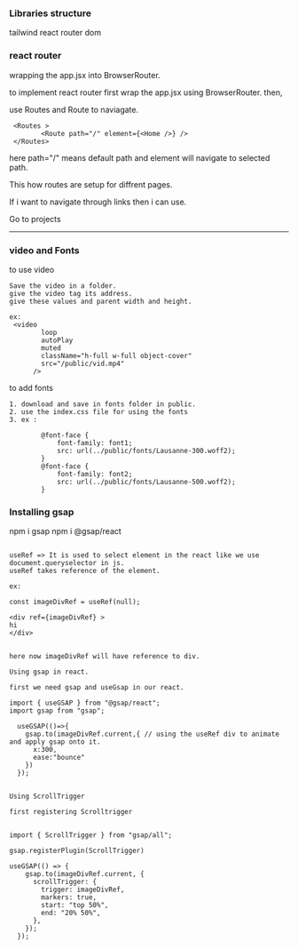 ### Libraries structure

tailwind
react router dom

### react router

wrapping the app.jsx into BrowserRouter.

<BrowserRouter>
    <App />
</BrowserRouter>

to implement react router first wrap the app.jsx using BrowserRouter.
then,

use Routes and Route to naviagate.

```
 <Routes >
        <Route path="/" element={<Home />} />
 </Routes>

```

here path="/" means default path and element will navigate to selected path.

This how routes are setup for diffrent pages.

If i want to navigate through links then i can use.

<Link to="/projects" >Go to projects</Link>

---

### video and Fonts

to use video

```
Save the video in a folder.
give the video tag its address.
give these values and parent width and height.

ex:
 <video
        loop
        autoPlay
        muted
        className="h-full w-full object-cover"
        src="/public/vid.mp4"
      />

```

to add fonts

```
1. download and save in fonts folder in public.
2. use the index.css file for using the fonts
3. ex : 

        @font-face {
            font-family: font1;
            src: url(../public/fonts/Lausanne-300.woff2);
        }
        @font-face {
            font-family: font2;
            src: url(../public/fonts/Lausanne-500.woff2);
        }
```

### Installing gsap

npm i gsap
npm i @gsap/react

```

useRef => It is used to select element in the react like we use document.queryselector in js.
useRef takes reference of the element.

ex: 

const imageDivRef = useRef(null);

<div ref={imageDivRef} >
hi
</div>


here now imageDivRef will have reference to div.

```


```
Using gsap in react.

first we need gsap and useGsap in our react.

import { useGSAP } from "@gsap/react";
import gsap from "gsap";

  useGSAP(()=>{
    gsap.to(imageDivRef.current,{ // using the useRef div to animate and apply gsap onto it.
      x:300,
      ease:"bounce"
    })
  });


Using ScrollTrigger

first registering Scrolltrigger


import { ScrollTrigger } from "gsap/all";

gsap.registerPlugin(ScrollTrigger)

useGSAP(() => {
    gsap.to(imageDivRef.current, {
      scrollTrigger: {
        trigger: imageDivRef,
        markers: true,
        start: "top 50%",
        end: "20% 50%",
      },
    });
  });

```